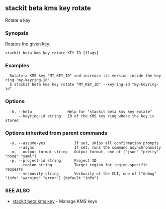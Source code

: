 ## stackit beta kms key rotate

Rotate a key

### Synopsis

Rotates the given key.

```
stackit beta kms key rotate KEY_ID [flags]
```

### Examples

```
  Rotate a KMS key "MY_KEY_ID" and increase its version inside the key ring "my-keyring-id".
  $ stackit beta kms key rotate "MY_KEY_ID" --keyring-id "my-keyring-id"
```

### Options

```
  -h, --help                Help for "stackit beta kms key rotate"
      --keyring-id string   ID of the KMS key ring where the key is stored
```

### Options inherited from parent commands

```
  -y, --assume-yes             If set, skips all confirmation prompts
      --async                  If set, runs the command asynchronously
  -o, --output-format string   Output format, one of ["json" "pretty" "none" "yaml"]
  -p, --project-id string      Project ID
      --region string          Target region for region-specific requests
      --verbosity string       Verbosity of the CLI, one of ["debug" "info" "warning" "error"] (default "info")
```

### SEE ALSO

* [stackit beta kms key](./stackit_beta_kms_key.md)	 - Manage KMS keys

